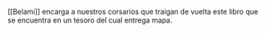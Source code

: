 [[Belami]] encarga a nuestros corsarios que traigan de vuelta este libro que se encuentra en un tesoro del cual entrega mapa.
